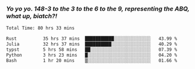 ### ***Yo yo yo. 148-3 to the 3 to the 6 to the 9, representing the ABQ, what up, biatch?!***

<!--START_SECTION:waka-->

```txt
Total Time: 80 hrs 33 mins

Rust          35 hrs 37 mins  ███████████░░░░░░░░░░░░░░   43.99 %
Julia         32 hrs 37 mins  ██████████░░░░░░░░░░░░░░░   40.29 %
typst         5 hrs 58 mins   ██░░░░░░░░░░░░░░░░░░░░░░░   07.39 %
Python        3 hrs 23 mins   █░░░░░░░░░░░░░░░░░░░░░░░░   04.20 %
Bash          1 hr 20 mins    ▒░░░░░░░░░░░░░░░░░░░░░░░░   01.66 %
```

<!--END_SECTION:waka-->

<!--
**AJMC2002/AJMC2002** is a ✨ _special_ ✨ repository because its `README.md` (this file) appears on your GitHub profile.

Here are some ideas to get you started:

- 🔭 I’m currently working on ...
- 🌱 I’m currently learning ...
- 👯 I’m looking to collaborate on ...
- 🤔 I’m looking for help with ...
- 💬 Ask me about ...
- 📫 How to reach me: ...
- 😄 Pronouns: ...
- ⚡ Fun fact: ...
-->

